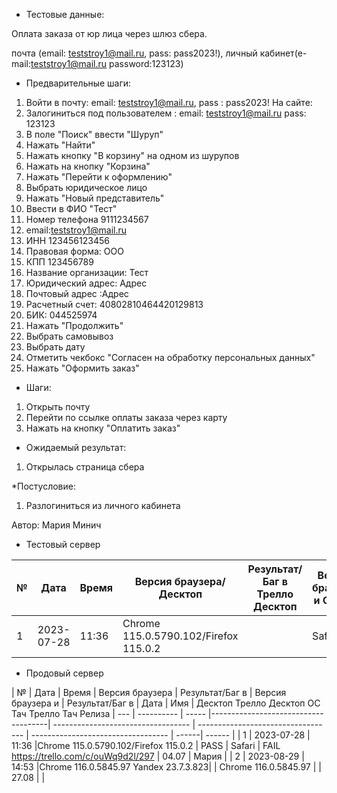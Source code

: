 * Тестовые данные:

Оплата заказа от юр лица через шлюз сбера.

почта (email: teststroy1@mail.ru, pass:  pass2023!),
личный кабинет(e-mail:teststroy1@mail.ru password:123123)


* Предварительные шаги:
1. Войти в почту: email: teststroy1@mail.ru, pass : pass2023!
На сайте:
2. Залогиниться под пользователем : 
email: teststroy1@mail.ru
pass: 123123
3. В поле "Поиск" ввести "Шуруп"
4. Нажать "Найти"
5. Нажать кнопку "В корзину" на одном из шурупов
6. Нажать на кнопку "Корзина"
7. Нажать "Перейти к оформлению"
8. Выбрать юридическое лицо
9. Нажать "Новый представитель"
10. Ввести в ФИО "Тест"
11. Номер телефона 9111234567
12. email:teststroy1@mail.ru
13. ИНН 123456123456
14. Правовая форма: ООО
15. КПП 123456789
16. Название организации: Тест
17. Юридический адрес: Адрес
18. Почтовый адрес :Адрес
19. Расчетный счет: 40802810464420129813
20. БИК: 044525974
21. Нажать "Продолжить"
22. Выбрать самовывоз
23. Выбрать дату
24. Отметить чекбокс "Согласен на обработку персональных данных"
25. Нажать "Оформить заказ"

* Шаги:
1. Открыть почту
2. Перейти по ссылке оплаты заказа через карту
3. Нажать на кнопку "Оплатить заказ"


* Ожидаемый результат:
1. Открылась страница сбера


*Постусловие:
1. Разлогиниться из личного кабинета


Автор: Мария Минич

* Тестовый сервер 

|  №  | Дата       | Время |           Версия браузера/Десктоп          |        Результат/Баг в Трелло Десктоп    |             Версия браузера и ОС Тач      |           Результат/Баг в Трелло Тач          |  Дата Релиза  |  Имя   |
| --- | ---------- | ----- |-------------------------------------| ---------------------------------- | ---------------------------------- | ---------------------------------- | ------| ------  |
| 1   | 2023-07-28 | 11:36 |Chrome 115.0.5790.102/Firefox 115.0.2 |  | Safari                            |  | 04.07 | Мария  |


* Продовый сервер


|  №  | Дата       | Время |           Версия браузера           |        Результат/Баг в            |             Версия браузера и       |           Результат/Баг в          |  Дата  |  Имя   |
								          Десктоп		                   Трелло Десктоп		                        ОС Тач			                  Трелло Тач	          Релиза
| --- | ---------- | ----- |-------------------------------------| ---------------------------------- | ---------------------------------- | ---------------------------------- | ------| ------  |
| 1   | 2023-07-28 | 11:36 |Chrome 115.0.5790.102/Firefox 115.0.2 | PASS                              | Safari                            | FAIL https://trello.com/c/ouWq9d2l/297 | 04.07 | Мария  |
| 2   | 2023-08-29 | 14:53 |Chrome 116.0.5845.97 Yandex 23.7.3.823|   | Chrome 116.0.5845.97         |  | 27.08 |   |

